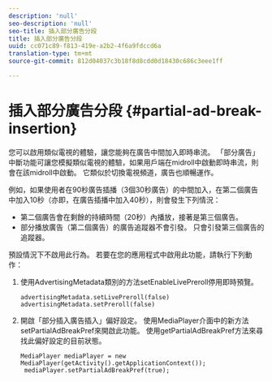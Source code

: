 ```yaml
---
description: 'null'
seo-description: 'null'
seo-title: 插入部分廣告分段
title: 插入部分廣告分段
uuid: cc071c89-f813-419e-a2b2-4f6a9fdccd6a
translation-type: tm+mt
source-git-commit: 812d04037c3b18f8d8cdd0d18430c686c3eee1ff

---
```



# 插入部分廣告分段 {#partial-ad-break-insertion}

您可以啟用類似電視的體驗，讓您能夠在廣告中間加入即時串流。 「部分廣告」中斷功能可讓您模擬類似電視的體驗，如果用戶端在midroll中啟動即時串流，則會在該midroll中啟動。 它類似於切換電視頻道，廣告也順暢運作。

例如，如果使用者在90秒廣告插播（3個30秒廣告）的中間加入，在第二個廣告中加入10秒（亦即，在廣告插播中加入40秒），則會發生下列情況：

* 第二個廣告會在剩餘的持續時間（20秒）內播放，接著是第三個廣告。
* 部分播放廣告（第二個廣告）的廣告追蹤器不會引發。 只會引發第三個廣告的追蹤器。

預設情況下不啟用此行為。 若要在您的應用程式中啟用此功能，請執行下列動作：

1. 使用AdvertisingMetadata類別的方法setEnableLivePreroll停用即時預覽。

   ```
   advertisingMetadata.setLivePreroll(false)  
   advertisingMetadata.setPreroll(false)
   ```

1. 開啟「部分插入廣告插入」偏好設定。 使用MediaPlayer介面中的新方法setPartialAdBreakPref來開啟此功能。 使用getPartialAdBreakPref方法來尋找此偏好設定的目前狀態。

   ```
   MediaPlayer mediaPlayer = new MediaPlayer(getActivity().getApplicationContext()); 
    mediaPlayer.setPartialAdBreakPref(true);
   ```

